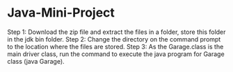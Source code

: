 # Java-Mini-Project
Step 1: Download the zip file and extract the files in a folder, store this folder in the jdk bin folder.
Step 2: Change the directory on the command prompt to the location where the files are stored.
Step 3: As the Garage.class is the main driver class, run the command to execute the java program for Garage class (java Garage).  
